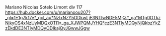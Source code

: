 Mariano Nicolas Sotelo Limont
div 117
https://hub.docker.com/u/marianoou207?_gl=1*1g7k17e*_gcl_au*NzIxNzY5ODkwLjE3NTIwNDE5MjQ.*_ga*MTg0OTkzNjkyOS4xNzUyMDQxOTI1*_ga_XJWPQMJYHQ*czE3NTIyMDQyNjQkbzYkZzEkdDE3NTIyMDQyODIkajQyJGwwJGgw
